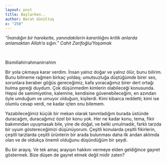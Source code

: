 ```yaml
---
layout: post
title: Başlarken..
author: Berat Gönültaş
x: "250"
---
```



_“İnandığın bir harekette, yanındakilerin kararlılığını kritik anlarda anlamaktan Allah’a sığın.”
Cahit Zarifoğlu/Yaşamak_


<br/>

Bismillahirrahmanirrahim

Bir yola çıkmaya karar verdim. İnsan yalnız doğar ve yalnız ölür, bunu bilirim. Bunu bilmeme rağmen birkaç yoldaş; umutsuzluğa düştüğümde birer ses, sorunlara beraber göğüs gereceğimiz, kafa yoracağımız birer dert ortağı bulma gereği duydum. Çok düşünmedim kimlerin olabileceği konusunda. Hepsi de samimiyetine, kalemine, kendisine güvenebileceğim, en azından öyle umduğum ve umuyor olduğum, kişilerdi. Kimi kibarca reddetti; kimi ise olumlu cevap verdi, ne kadar içten onu bilemem.

Yazabileceğimiz küçük bir mekan olarak tanımladığım burada üstünde duracağım, duracağımız özel bir konu yok. Her ne kadar konu, tema, fikir bakımından uyuşmasak bile, yine de doğal, ve belki umulmadık, farklı tarzda bir uyum göstereceğimizi düşünüyorum. Çeşitli konularda çeşitli fikirlerin, çeşitli tarzlarda çeşitli ürünlerin bir arada bulunması daha ilk andan aklımda olan ve de oldukça önemli olduğunu düşündüğüm bir şeydi.

Bu bir arayış. Ve tek amaç arayışın hakkını vermeye elden geldiğince gayret göstermek. Bize düşen de gayret etmek değil midir zaten?
